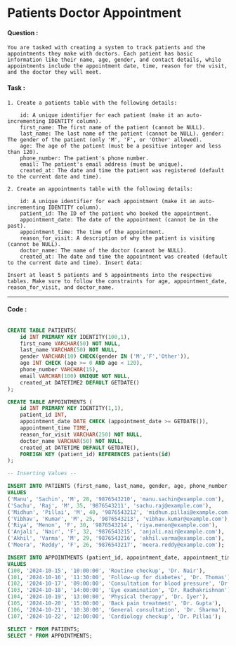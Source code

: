 # Patients Doctor Appointment

#### Question :

    You are tasked with creating a system to track patients and the appointments they make with doctors. Each patient has basic information like their name, age, gender, and contact details, while appointments include the appointment date, time, reason for the visit, and the doctor they will meet.

#### Task :

    1. Create a patients table with the following details:

        id: A unique identifier for each patient (make it an auto-incrementing IDENTITY column).
        first_name: The first name of the patient (cannot be NULL).
        last_name: The last name of the patient (cannot be NULL). gender: The gender of the patient (only 'M', 'F', or 'Other' allowed).
        age: The age of the patient (must be a positive integer and less than 120).
        phone_number: The patient's phone number.
        email: The patient's email address (must be unique).
        created_at: The date and time the patient was registered (default to the current date and time).

    2. Create an appointments table with the following details:

        id: A unique identifier for each appointment (make it an auto-incrementing IDENTITY column).
        patient_id: The ID of the patient who booked the appointment.
        appointment_date: The date of the appointment (cannot be in the past).
        appointment_time: The time of the appointment.
        reason_for_visit: A description of why the patient is visiting (cannot be NULL).
        doctor_name: The name of the doctor (cannot be NULL).
        created_at: The date and time the appointment was created (default to the current date and time). Insert data:

    Insert at least 5 patients and 5 appointments into the respective tables. Make sure to follow the constraints for age, appointment_date, reason_for_visit, and doctor_name.

---

#### Code :

```sql

CREATE TABLE PATIENTS(
    id INT PRIMARY KEY IDENTITY(100,1),
    first_name VARCHAR(50) NOT NULL,
    last_name VARCHAR(50) NOT NULL,
    gender VARCHAR(10) CHECK(gender IN ('M','F','Other')),
    age INT CHECK (age >= 0 AND age < 120),
    phone_number VARCHAR(15),
    email VARCHAR(100) UNIQUE NOT NULL,
    created_at DATETIME2 DEFAULT GETDATE()
);

CREATE TABLE APPOINTMENTS (
    id INT PRIMARY KEY IDENTITY(1,1),
    patient_id INT,
    appointment_date DATE CHECK (appointment_date >= GETDATE()),
    appointment_time TIME,
    reason_for_visit VARCHAR(250) NOT NULL,
    doctor_name VARCHAR(50) NOT NULL,
    created_at DATETIME DEFAULT GETDATE(),
    FOREIGN KEY (patient_id) REFERENCES patients(id)
);

-- Inserting Values --

INSERT INTO PATIENTS (first_name, last_name, gender, age, phone_number, email)
VALUES
('Manu', 'Sachin', 'M', 28, '9876543210', 'manu.sachin@example.com'),
('Sachu', 'Raj', 'M', 35, '9876543211', 'sachu.raj@example.com'),
('Midhun', 'Pillai', 'M', 40, '9876543212', 'midhun.pillai@example.com'),
('Vibhav', 'Kumar', 'M', 25, '9876543213', 'vibhav.kumar@example.com'),
('Riya', 'Menon', 'F', 30, '9876543214', 'riya.menon@example.com'),
('Anjali', 'Nair', 'F', 32, '9876543215', 'anjali.nair@example.com'),
('Akhil', 'Varma', 'M', 29, '9876543216', 'akhil.varma@example.com'),
('Meera', 'Reddy', 'F', 26, '9876543217', 'meera.reddy@example.com');

INSERT INTO APPOINTMENTS (patient_id, appointment_date, appointment_time, reason_for_visit, doctor_name)
VALUES
(100, '2024-10-15', '10:00:00', 'Routine checkup', 'Dr. Nair'),
(101, '2024-10-16', '11:30:00', 'Follow-up for diabetes', 'Dr. Thomas'),
(102, '2024-10-17', '09:00:00', 'Consultation for blood pressure', 'Dr. Menon'),
(103, '2024-10-18', '14:00:00', 'Eye examination', 'Dr. Radhakrishnan'),
(104, '2024-10-19', '13:00:00', 'Physical therapy', 'Dr. Iyer'),
(105, '2024-10-20', '15:00:00', 'Back pain treatment', 'Dr. Gupta'),
(106, '2024-10-21', '10:30:00', 'General consultation', 'Dr. Sharma'),
(107, '2024-10-22', '12:00:00', 'Cardiology checkup', 'Dr. Pillai');

SELECT * FROM PATIENTS;
SELECT * FROM APPOINTMENTS;

```
